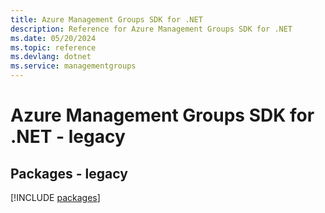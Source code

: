 ```yaml
---
title: Azure Management Groups SDK for .NET
description: Reference for Azure Management Groups SDK for .NET
ms.date: 05/20/2024
ms.topic: reference
ms.devlang: dotnet
ms.service: managementgroups
---
```

# Azure Management Groups SDK for .NET - legacy
## Packages - legacy
[!INCLUDE [packages](management-groups-index.md)]
